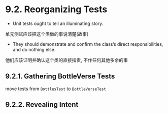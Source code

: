 # 9.2. Reorganizing Tests

+ Unit tests ought to tell an illuminating story.

单元测试应该把这个类做的事说清楚(故事)

+ They should demonstrate and confirm the class’s direct responsibilities, and do nothing else.

他们应该证明并确认这个类的直接指责, 不作任何其他多余的事

## 9.2.1. Gathering BottleVerse Tests

move tests from `BottlesTest` to `BottleVerseTest`

## 9.2.2. Revealing Intent

